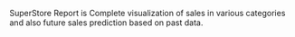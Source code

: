 SuperStore Report is Complete visualization of sales in various categories and also future sales prediction based on past data.
